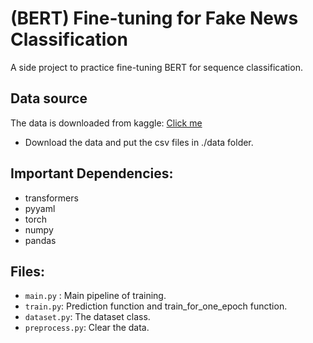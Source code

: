 # (BERT) Fine-tuning for Fake News Classification
A side project to practice fine-tuning BERT for sequence classification.

## Data source
The data is downloaded from kaggle: [Click me](https://www.kaggle.com/c/fake-news-pair-classification-challenge)
- Download the data and put the csv files in ./data folder.

## Important Dependencies:
- transformers
- pyyaml
- torch
- numpy
- pandas

## Files:
- `main.py` : Main pipeline of training.
- `train.py`: Prediction function and train_for_one_epoch function.
- `dataset.py`: The dataset class.
- `preprocess.py`: Clear the data.
